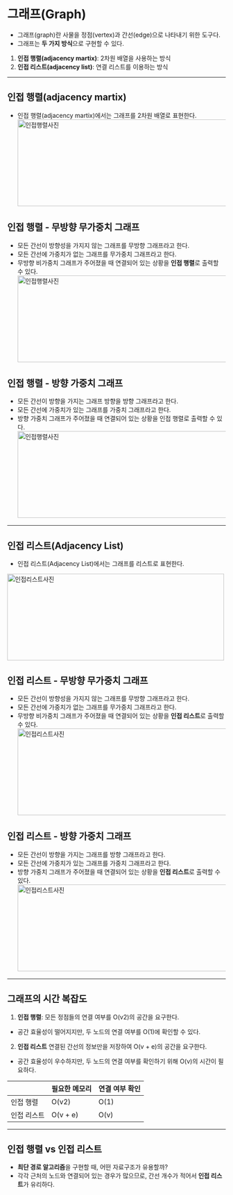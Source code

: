 # 그래프(Graph)

- 그래프(graph)란 사물을 정점(vertex)과 간선(edge)으로 나타내기 위한 도구다.
- 그래프는 <b>두 가지 방식</b>으로 구현할 수 있다.

1. <b>인접 행렬(adjacency martix)</b>: 2차원 배열을 사용하는 방식
2. <b>인접 리스트(adjacency list)</b>: 연결 리스트를 이용하는 방식

---

## 인접 행렬(adjacency martix)

- 인접 행렬(adjacency martix)에서는 그래프를 2차원 배열로 표현한다.
  <img src="https://user-images.githubusercontent.com/64254228/232209130-2d8d84f6-9305-4799-8da3-dd3897f7ff09.png" width="500px" height="200px" title="인접행렬" alt="인접행렬사진" />

## 인접 행렬 - 무방향 무가중치 그래프

- 모든 간선이 방향성을 가지지 않는 그래프를 무방향 그래프라고 한다.
- 모든 간선에 가중치가 없는 그래프를 무가중치 그래프라고 한다.
- 무방향 비가중치 그래프가 주어졌을 때 연결되어 있는 상황을 <b>인접 행렬</b>로 출력할 수 있다.
  <img src="https://user-images.githubusercontent.com/64254228/232209221-00a7be38-b573-4d05-9e8a-41a5cdb8cc21.png" width="500px" height="200px" title="인접행렬" alt="인접행렬사진" />

## 인접 행렬 - 방향 가중치 그래프

- 모든 간선이 방향을 가지는 그래프 방향을 방향 그래프라고 한다.
- 모든 간선에 가중치가 있는 그래프를 가중치 그래프라고 한다.
- 방향 가중치 그래프가 주어졌을 때 연결되어 있는 상황을 인접 행렬로 출력할 수 있다.
  <img src="https://user-images.githubusercontent.com/64254228/232209312-38bded83-edfd-44b3-a3e9-60f363b9a9d1.png" width="500px" height="200px" title="인접행렬" alt="인접행렬사진" />

---

## 인접 리스트(Adjacency List)

- 인접 리스트(Adjacency List)에서는 그래프를 리스트로 표현한다.
<img src="https://user-images.githubusercontent.com/64254228/232209358-a5c084bf-90f6-4f17-b9c0-18cf741c2648.png" width="500px" height="200px" title="인접리스트" alt="인접리스트사진" />

## 인접 리스트 - 무방향 무가중치 그래프

- 모든 간선이 방향성을 가지지 않는 그래프를 무방향 그래프라고 한다.
- 모든 간선에 가중치가 없는 그래프를 무가중치 그래프라고 한다.
- 무방향 비가중치 그래프가 주어졌을 때 연결되어 있는 상황을 <b>인접 리스트</b>로 출력할 수 있다.
  <img src="https://user-images.githubusercontent.com/64254228/232209441-f8478612-82ec-4cb0-b0bd-a7b7e64a958f.png" width="500px" height="200px" title="인접리스트" alt="인접리스트사진" />

## 인접 리스트 - 방향 가중치 그래프

- 모든 간선이 방향을 가지는 그래프를 방향 그래프라고 한다.
- 모든 간선에 가중치가 있는 그래프를 가중치 그래프라고 한다.
- 방향 가중치 그래프가 주어졌을 때 연결되어 있는 상황을 <b>인접 리스트</b>로 출력할 수 있다.
  <img src="https://user-images.githubusercontent.com/64254228/232209504-1a3b3cb8-2238-4d53-84b3-5eda494176bb.png" width="500px" height="200px" title="인접리스트" alt="인접리스트사진" />

---

## 그래프의 시간 복잡도

1. <b>인접 행렬</b>: 모든 정점들의 연결 여부를 O(v2)의 공간을 요구한다.

- 공간 효율성이 떨어지지만, 두 노드의 연결 여부를 O(1)에 확인할 수 있다.

2. <b>인접 리스트</b> 연결된 간선의 정보만을 저장하여 O(v + e)의 공간을 요구한다.

- 공간 효율성이 우수하지만, 두 노드의 연결 여부를 확인하기 위해 O(v)의 시간이 필요하다.

|             | 필요한 메모리 | 연결 여부 확인 |
| ----------- | ------------- | -------------- |
| 인접 행렬   | O(v2)         | O(1)           |
| 인접 리스트 | O(v + e)      | O(v)           |

---

## 인접 행렬 vs 인접 리스트

- <b>최단 경로 알고리즘</b>을 구현할 때, 어떤 자료구조가 유용할까?
- 각각 근처의 노드와 연결되어 있는 경우가 많으므로, 간선 개수가 적어서 <b>인접 리스트</b>가 유리하다.
